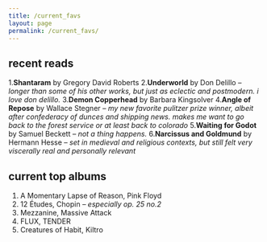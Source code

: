 ```yaml
---
title: /current_favs
layout: page
permalink: /current_favs/
---
```

## recent reads
1.**Shantaram** by Gregory David Roberts
2.**Underworld** by Don Delillo *– longer than some of his other works, but just as eclectic and postmodern. i love don delillo.*
3.**Demon Copperhead** by Barbara Kingsolver
4.**Angle of Repose** by Wallace Stegner *– my new favorite pulitzer prize winner, albeit after confederacy of dunces and shipping news. makes me want to go back to the forest service or at least back to colorado*
5.**Waiting for Godot** by Samuel Beckett *– not a thing happens.*
6.**Narcissus and Goldmund** by Hermann Hesse *– set in medieval and religious contexts, but still felt very viscerally real and personally relevant*

## current top albums
1. A Momentary Lapse of Reason, Pink Floyd
2. 12 Études, Chopin *– especially op. 25 no.2*
3. Mezzanine, Massive Attack
4. FLUX, TENDER
5. Creatures of Habit, Kiltro
